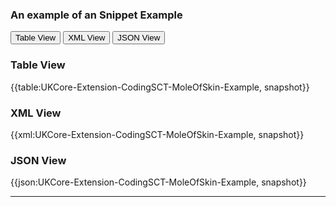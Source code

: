 ### An example of an Snippet Example

<nocheck>
<div class="tab">
   <button class="tablinks" onclick="openTab(event, 'Table View')">Table View</button>
   <button class="tablinks active" onclick="openTab(event, 'XML View')">XML View</button>
  <button class="tablinks" onclick="openTab(event, 'JSON View')">JSON View</button>
</div>

<div id="Table View" class="tabcontent">
  <h3>Table View</h3>
{{table:UKCore-Extension-CodingSCT-MoleOfSkin-Example, snapshot}}
</div>

<div id="XML View" class="tabcontent" style="display:block">
  <h3>XML View</h3>
{{xml:UKCore-Extension-CodingSCT-MoleOfSkin-Example, snapshot}}
</div>

<div id="JSON View" class="tabcontent">
  <h3>JSON View</h3>
{{json:UKCore-Extension-CodingSCT-MoleOfSkin-Example, snapshot}}
</div>
</nocheck>

---
